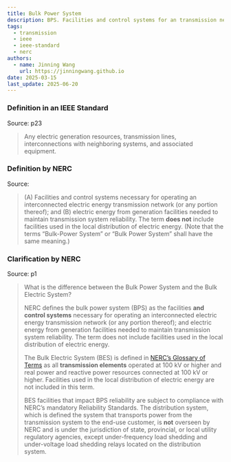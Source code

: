 ```yaml
---
title: Bulk Power System
description: BPS. Facilities and control systems for an transmission network.
tags:
  - transmission
  - ieee
  - ieee-standard
  - nerc
authors:
  - name: Jinning Wang
    url: https://jinningwang.github.io
date: 2025-03-15
last_update: 2025-06-20
---
```


### Definition in an IEEE Standard

Source: <d-cite key="ieee2018std1547"></d-cite> p23

> Any electric generation resources, transmission lines, interconnections with neighboring systems, and associated equipment.

### Definition by NERC

Source: <d-cite key="nerc2024glossary"></d-cite>

> (A) Facilities and control systems necessary for operating an interconnected electric energy transmission network (or any portion thereof); and (B) electric energy from generation facilities needed to maintain transmission system reliability. The term **does not** include facilities used in the local distribution of electric energy. (Note that the terms “Bulk-Power System” or “Bulk Power System” shall have the same meaning.)

### Clarification by NERC

Source: <d-cite key="nerc2023faq"></d-cite> p1

> What is the difference between the Bulk Power System and the Bulk Electric System?
>
> NERC defines the bulk power system (BPS) as the facilities **and control systems** necessary for operating an interconnected electric energy transmission network (or any portion thereof); and electric energy from generation facilities needed to maintain transmission system reliability. The term does not include facilities used in the local distribution of electric energy.
>
> The Bulk Electric System (BES) is defined in [NERC’s Glossary of Terms](https://www.nerc.com/pa/Stand/Glossary%20of%20Terms/Glossary_of_Terms.pdf) as all **transmission elements** operated at 100 kV or higher and real power and reactive power resources connected at 100 kV or higher. Facilities used in the local distribution of electric energy are not included in this term.
>
> BES facilities that impact BPS reliability are subject to compliance with NERC’s mandatory Reliability Standards. The distribution system, which is defined the system that transports power from the transmission system to the end-use customer, is **not** overseen by NERC and is under the jurisdiction of state, provincial, or local utility regulatory agencies, except under-frequency load shedding and under-voltage load shedding relays located on the distribution system.

